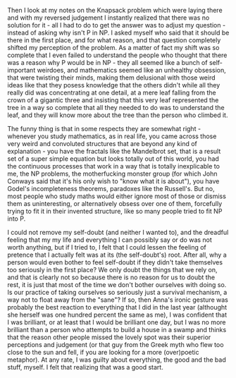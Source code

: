 Then I look at my notes on the Knapsack problem which were laying there and with my reversed judgement I instantly realized that there was no solution for it - all I had to do to get the answer was to adjust my question - instead of asking why isn't P in NP. I asked myself who said that it should be there in the first place, and for what reason, and that question completely shifted my perception of the problem. As a matter of fact my shift was so complete that I even failed to understand the people who thought that there was a reason why P would be in NP - they all seemed like a bunch of self-important weirdoes, and mathematics seemed like an unhealthy obsession, that were twisting their minds, making them delusional with those weird ideas like that they posess knowledge that the others didn't while all they really did was concentrating at one detail, at a mere leaf falling from the crown of a gigantic three and insisting that this very leaf represented the tree in a way so complete that all they needed to do was to understand the leaf, and they will know more about the tree than the person who climbed it. 

The funny thing is that in some respects they are somewhat right - whenever you study mathematics, as in real life, you came across those very weird and convoluted structures that are beyond any kind of explanation - you have the fractals like the Mandelbrot set, that is a result set of a super simple equation but looks totally out of this world, you had the continuous processes that work in a way that is totally inexplicable to me, the NP problems, the motherfucking monster group (for which John Conways said that it's his only wish to "know what it is about"), you have Godel's incompleteness theorems, paradoxes like the Russell's. But no, most people who study maths would either ignore most of those or dismiss them as uninteresting, or alternatively obsess over one of them, forcefully trying to fit it in their invented structure, like so many people tried to fit NP into P.


I could not remove my self-doubt (and neither I wanted to), and the dreadful feeling that my my life and everything I can possibly say or do was not worth anything, but if I tried to, I felt that I could lessen the feeling of pretence that I actually felt was at its (the self-doubt's) root. After all, why a person would even bother to feel self-doubt if they didn't take themselves too seriously in the first place? We only doubt the things that we rely on, and that is clearly not so because there is no reason for us to doubt the rest, it is just that most of the time we don't bother ourselves with doing so. Is our practice of taking ourselves so seriously just a survival mechanism, a way not to float away from the "sane"? If so, then Anna's ironic gesture was probably the best reaction to everything that I did in the last year (althought she herself was one hundred percent the same as me), I was confident that I was brilliant, or at least that I would be brilliant one day, but I was no more brilliant than a person who attempts to build a house in a swamp and thinks that the reason other people missed the lovely spot was their superior perceptions and judgement (or that guy from the Greek myth who flew too close to the sun and fell, if you are looking for a more (over)poetic metaphor). At any rate, I was guilty about everything, the good and the bad stuff, myself. I felt that realizing that was a good start.
